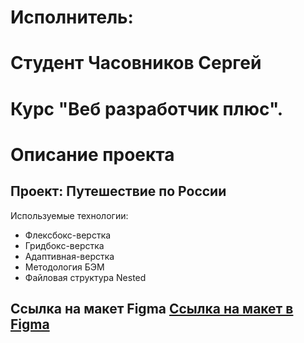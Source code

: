 # Исполнитель:
# Студент Часовников Сергей
# Курс "Веб разработчик плюс".

# Описание проекта
## Проект: Путешествие по России

Используемые технологии:

* Флексбокс-верстка
* Гридбокс-верстка
* Адаптивная-верстка
* Методология БЭМ
* Файловая структура Nested

Ссылка на макет Figma [Ссылка на макет в Figma](https://www.figma.com/file/5S2WSbEFL6awjVWJ0NWL8Q/Sprint-3_-Russia-_-desktop-mobile?node-id=28503%3A0)
-----